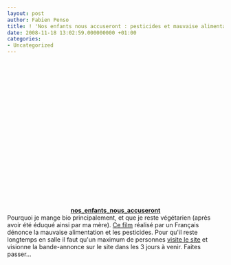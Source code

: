 ```yaml
---
layout: post
author: Fabien Penso
title: ! 'Nos enfants nous accuseront : pesticides et mauvaise alimentation'
date: 2008-11-18 13:02:59.000000000 +01:00
categories:
- Uncategorized
---
```

<div style="text-align: center;"><object classid="clsid:d27cdb6e-ae6d-11cf-96b8-444553540000" width="420" height="339" codebase="http://download.macromedia.com/pub/shockwave/cabs/flash/swflash.cab#version=6,0,40,0"><param name="allowFullScreen" value="true" /><param name="allowScriptAccess" value="always" /><param name="src" value="http://www.dailymotion.com/swf/k2K67KY5uWJqPfP2bC" /><embed type="application/x-shockwave-flash" width="420" height="339" src="http://www.dailymotion.com/swf/k2K67KY5uWJqPfP2bC" allowscriptaccess="always" allowfullscreen="true"></embed></object></div>
<div style="text-align: center;"><strong><a href="http://www.dailymotion.com/swf/k2K67KY5uWJqPfP2bC">nos_enfants_nous_accuseront</a></strong></div>

<div style="text-align: left;">Pourquoi je mange bio principalement, et que je reste végétarien (après avoir été éduqué ainsi par ma mère). <a href="http://nosenfantsnousaccuseront-lefilm.com/">Ce film</a> réalisé par un Français dénonce la mauvaise alimentation et les pesticides. Pour qu'il reste longtemps en salle il faut qu'un maximum de personnes <a href="http://nosenfantsnousaccuseront-lefilm.com/">visite le site</a> et visionne la bande-annonce sur le site dans les 3 jours à venir. Faites passer...</div>
